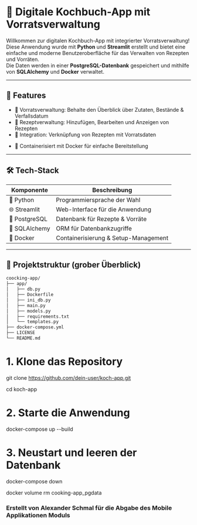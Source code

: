 # 🥘 Digitale Kochbuch-App mit Vorratsverwaltung

Willkommen zur digitalen Kochbuch-App mit integrierter Vorratsverwaltung!  
Diese Anwendung wurde mit **Python** und **Streamlit** erstellt und bietet eine einfache und moderne Benutzeroberfläche für das Verwalten von Rezepten und Vorräten.  
Die Daten werden in einer **PostgreSQL-Datenbank** gespeichert und mithilfe von **SQLAlchemy** und **Docker** verwaltet.

---

## 🚀 Features

- 🧺 Vorratsverwaltung: Behalte den Überblick über Zutaten, Bestände & Verfallsdatum
- 📖 Rezeptverwaltung: Hinzufügen, Bearbeiten und Anzeigen von Rezepten
- 🔄 Integration: Verknüpfung von Rezepten mit Vorratsdaten
<!-- - 🔍 Such- und Filterfunktion für einfache Bedienung -->
- 🐳 Containerisiert mit Docker für einfache Bereitstellung

---

## 🛠️ Tech-Stack

| Komponente       | Beschreibung                         |
|------------------|--------------------------------------|
| 🐍 Python         | Programmiersprache der Wahl          |
| 🌐 Streamlit      | Web-Interface für die Anwendung      |
| 🐘 PostgreSQL     | Datenbank für Rezepte & Vorräte      |
| 🧪 SQLAlchemy     | ORM für Datenbankzugriffe            |
| 🐳 Docker         | Containerisierung & Setup-Management |

---

## 🧱 Projektstruktur (grober Überblick)

```bash
coocking-app/
├── app/
│   ├── db.py
│   ├── Dockerfile
│   ├── ini_db.py
│   ├── main.py
│   ├── models.py
│   ├── requirements.txt
│   └── templates.py
├── docker-compose.yml
├── LICENSE
└── README.md
```

# 1. Klone das Repository
git clone https://github.com/dein-user/koch-app.git

cd koch-app

# 2. Starte die Anwendung
docker-compose up --build

# 3. Neustart und leeren der Datenbank
docker-compose down

docker volume rm cooking-app_pgdata
### Erstellt von Alexander Schmal für die Abgabe des Mobile Applikationen Moduls 